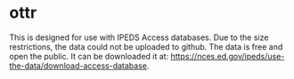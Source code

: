 # ottr


This is designed for use with IPEDS Access databases. Due to the size restrictions, the data could not be uploaded to github. The data is free and open the public. It can be downloaded it at: https://nces.ed.gov/ipeds/use-the-data/download-access-database.
